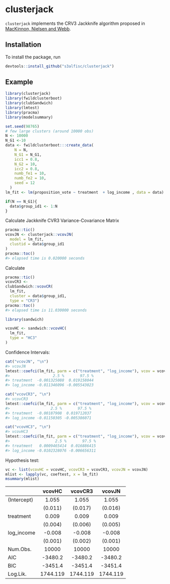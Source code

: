 
<!-- README.md is generated from README.Rmd. Please edit that file -->

# clusterjack

<!-- badges: start -->
<!-- badges: end -->

`clusterjack` implements the CRV3 Jackknife algorithm proposed in
[MacKinnon, Nielsen and
Webb](https://scholar.google.de/citations?view_op=view_citation&hl=de&user=PdkdfhMAAAAJ&sortby=pubdate&citation_for_view=PdkdfhMAAAAJ:8VtEwCQfWZkC).

## Installation

To install the package, run

``` r
devtools::install_github("s3alfisc/clusterjack")
```

## Example

``` r
library(clusterjack)
library(fwildclusterboot)
library(clubSandwich)
library(lmtest)
library(pracma)
library(modelsummary)

set.seed(98765)
# few large clusters (around 10000 obs)
N <- 10000
N_G1 <-10
data <- fwildclusterboot:::create_data(
    N = N,
    N_G1 = N_G1,
    icc1 = 0.8,
    N_G2 = 10,
    icc2 = 0.8,
    numb_fe1 = 10,
    numb_fe2 = 10,
    seed = 12
  )
lm_fit <- lm(proposition_vote ~ treatment  + log_income , data = data)

if(N == N_G1){
  data$group_id1 <- 1:N
}
```

Calculate Jackknife CVR3 Variance-Covariance Matrix

``` r
pracma::tic()
vcovJN <- clusterjack::vcovJN(
  model = lm_fit, 
  clustid = data$group_id1
)
pracma::toc()
#> elapsed time is 0.020000 seconds
```

Calculate

``` r
pracma::tic()
vcovCR3 <- 
clubSandwich::vcovCR(
  lm_fit, 
  cluster = data$group_id1, 
  type = "CR3")
pracma::toc()
#> elapsed time is 11.030000 seconds
```

``` r
library(sandwich)

vcovHC <- sandwich::vcovHC(
  lm_fit, 
  type = "HC3"
)
```

Confidence Intervals:

``` r
cat("vcovJN", "\n")
#> vcovJN
lmtest::coefci(lm_fit, parm = c("treatment", "log_income"), vcov = vcovJN)
#>                   2.5 %       97.5 %
#> treatment  -0.001325088  0.019158044
#> log_income -0.011346096 -0.005543023

cat("vcovCR3", "\n")
#> vcovCR3
lmtest::coefci(lm_fit, parm = c("treatment", "log_income"), vcov = vcovCR3)
#>                  2.5 %       97.5 %
#> treatment  -0.00187908  0.019712037
#> log_income -0.01150305 -0.005386071

cat("vcovHC3", "\n")
#> vcovHC3
lmtest::coefci(lm_fit, parm = c("treatment", "log_income"), vcov = vcovHC)
#>                    2.5 %       97.5 %
#> treatment   0.0009465414  0.016886415
#> log_income -0.0102328076 -0.006656311
```

Hypothesis test:

``` r
vc <- list(vcovHC = vcovHC, vcovCR3 = vcovCR3, vcovJN = vcovJN)
mlist <- lapply(vc, coeftest, x = lm_fit)
msummary(mlist)
```

|             |  vcovHC  | vcovCR3  |  vcovJN  |
|:------------|:--------:|:--------:|:--------:|
| (Intercept) |  1.055   |  1.055   |  1.055   |
|             | (0.011)  | (0.017)  | (0.016)  |
| treatment   |  0.009   |  0.009   |  0.009   |
|             | (0.004)  | (0.006)  | (0.005)  |
| log_income  |  -0.008  |  -0.008  |  -0.008  |
|             | (0.001)  | (0.002)  | (0.001)  |
| Num.Obs.    |  10000   |  10000   |  10000   |
| AIC         | -3480.2  | -3480.2  | -3480.2  |
| BIC         | -3451.4  | -3451.4  | -3451.4  |
| Log.Lik.    | 1744.119 | 1744.119 | 1744.119 |
